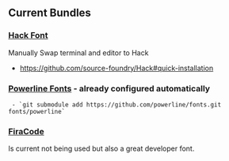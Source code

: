 ## Current Bundles

### [Hack Font](https://sourcefoundry.org/hack/)

Manually Swap terminal and editor to Hack

- https://github.com/source-foundry/Hack#quick-installation

### [Powerline Fonts](https://github.com/powerline/fonts) - already configured automatically

     - `git submodule add https://github.com/powerline/fonts.git fonts/powerline`

### [FiraCode](https://github.com/tonsky/FiraCode)

Is current not being used but also a great developer font.
